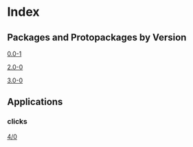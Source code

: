 # Index

## Packages and Protopackages by Version

[0.0-1](https://github.com/dmparrishphd/click/tree/master/Files/0)

[2.0-0](https://github.com/dmparrishphd/click/tree/master/Files/2/0)

[3.0-0](https://github.com/dmparrishphd/click/tree/master/Files/3/0)

## Applications

### clicks

[4/0](https://github.com/dmparrishphd/click/tree/master/Files/4/0)
